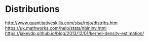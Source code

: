 
# Distributions
http://www.quantitativeskills.com/sisa/rojo/distribs.htm
https://uk.mathworks.com/help/stats/nbininv.html
https://jakevdp.github.io/blog/2013/12/01/kernel-density-estimation/
